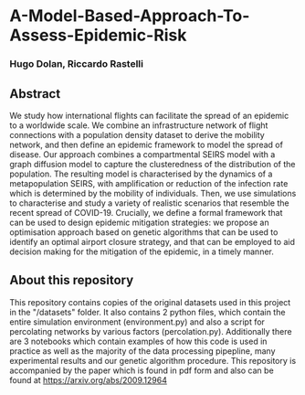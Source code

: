 # A-Model-Based-Approach-To-Assess-Epidemic-Risk
### Hugo Dolan, Riccardo Rastelli
## Abstract
We study how international flights can facilitate the spread of an
epidemic to a worldwide scale. We combine an infrastructure network of flight
connections with a population density dataset to derive the mobility network,
and then define an epidemic framework to model the spread of disease. Our approach combines a compartmental SEIRS model with a graph diffusion model
to capture the clusteredness of the distribution of the population. The resulting model is characterised by the dynamics of a metapopulation SEIRS, with
amplification or reduction of the infection rate which is determined by the
mobility of individuals. Then, we use simulations to characterise and study
a variety of realistic scenarios that resemble the recent spread of COVID-19.
Crucially, we define a formal framework that can be used to design epidemic
mitigation strategies: we propose an optimisation approach based on genetic
algorithms that can be used to identify an optimal airport closure strategy,
and that can be employed to aid decision making for the mitigation of the
epidemic, in a timely manner.

## About this repository
This repository contains copies of the original datasets used in this project in the "/datasets" folder.
It also contains 2 python files, which contain the entire simulation environment (environment.py) and also a script for
percolating networks by various factors (percolation.py).
Additionally there are 3 notebooks which contain examples of how this code is used in practice as well as the majority of
the data processing pipepline, many experimental results and our genetic algorithm procedure.
This repository is accompanied by the paper which is found in pdf form and also can be found at https://arxiv.org/abs/2009.12964
